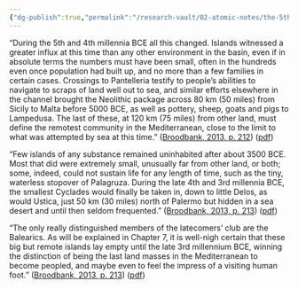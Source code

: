 ```yaml
---
{"dg-publish":true,"permalink":"/research-vault/02-atomic-notes/the-5th-and-4th-millennia-bce-saw-the-focus-of-new-growth-occur-on-islands-and-most-islands-were-inhabited-by-3500-bce/"}
---
```


“During the 5th and 4th millennia BCE all this changed. Islands witnessed a greater influx at this time than any other environment in the basin, even if in absolute terms the numbers must have been small, often in the hundreds even once population had built up, and no more than a few families in certain cases. Crossings to Pantelleria testify to people’s abilities to navigate to scraps of land well out to sea, and similar efforts elsewhere in the channel brought the Neolithic package across 80 km (50 miles) from Sicily to Malta before 5000 BCE, as well as pottery, sheep, goats and pigs to Lampedusa. The last of these, at 120 km (75 miles) from other land, must define the remotest community in the Mediterranean, close to the limit to what was attempted by sea at this time.” ([Broodbank, 2013, p. 212](zotero://select/library/items/IR54JIQG)) ([pdf](zotero://open-pdf/library/items/85K7BT2G?page=198&annotation=2ELAL3C8))

“Few islands of any substance remained uninhabited after about 3500 BCE. Most that did were extremely small, unusually far from other land, or both; some, indeed, could not sustain life for any length of time, such as the tiny, waterless stopover of Palagruza. During the late 4th and 3rd millennia BCE, the smallest Cyclades would finally be taken in, down to little Delos, as would Ustica, just 50 km (30 miles) north of Palermo but hidden in a sea desert and until then seldom frequented.” ([Broodbank, 2013, p. 213](zotero://select/library/items/IR54JIQG)) ([pdf](zotero://open-pdf/library/items/85K7BT2G?page=199&annotation=FGPWCGRY))

“The only really distinguished members of the latecomers’ club are the Balearics. As will be explained in Chapter 7, it is well-nigh certain that these big but remote islands lay empty until the late 3rd millennium BCE, winning the distinction of being the last land masses in the Mediterranean to become peopled, and maybe even to feel the impress of a visiting human foot.” ([Broodbank, 2013, p. 213](zotero://select/library/items/IR54JIQG)) ([pdf](zotero://open-pdf/library/items/85K7BT2G?page=199&annotation=GUA456Y4))